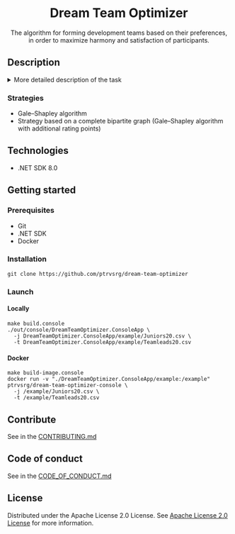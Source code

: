 <h1 align="center" style="font-weight: bold;">Dream Team Optimizer</h1>


<p align="center">The algorithm for forming development teams based on their preferences, in order to maximize harmony and satisfaction of participants.</p>



<h2 id="description">Description</h2>

<details>
  <summary>More detailed description of the task</summary>

**The Dream Team Optimizer** project is designed to optimally form development teams based on their preferences gathered
during the hackathon. Each developer (June or team leader) makes a list of desirable colleagues with whom he would like
to work in a team. Based on this data, the project calculates the satisfaction index for each participant, and then
calculates the harmony of the team distribution. The main goal of the project is to maximize the harmony of team
formation in order to ensure the greatest satisfaction of the participants. This tool can be useful for HR professionals
to optimize the process of creating dream teams.

</details>

<h3>Strategies</h3>

+ Gale–Shapley algorithm
+ Strategy based on a complete bipartite graph (Gale–Shapley algorithm with additional rating points)

<h2 id="technologies">Technologies</h2>

+ .NET SDK 8.0

<h2 id="started">Getting started</h2>

<h3>Prerequisites</h3>

- Git
- .NET SDK
- Docker

<h3>Installation</h3>

```shell
git clone https://github.com/ptrvsrg/dream-team-optimizer
```

<h3>Launch</h3>

<h4>Locally</h4>

```shell
make build.console
./out/console/DreamTeamOptimizer.ConsoleApp \
  -j DreamTeamOptimizer.ConsoleApp/example/Juniors20.csv \
  -t DreamTeamOptimizer.ConsoleApp/example/Teamleads20.csv
```

<h4>Docker</h4>

```shell
make build-image.console
docker run -v "./DreamTeamOptimizer.ConsoleApp/example:/example" ptrvsrg/dream-team-optimizer-console \
  -j /example/Juniors20.csv \
  -t /example/Teamleads20.csv
```

<h2 id="contribute">Contribute</h2>

See in the [CONTRIBUTING.md](CONTRIBUTING.md)

<h2 id="contribute">Code of conduct</h2>

See in the [CODE_OF_CONDUCT.md](CODE_OF_CONDUCT.md)

<h2 id="license">License</h2>

Distributed under the Apache License 2.0 License.
See [Apache License 2.0 License](https://www.apache.org/licenses/LICENSE-2.0) for more information.

